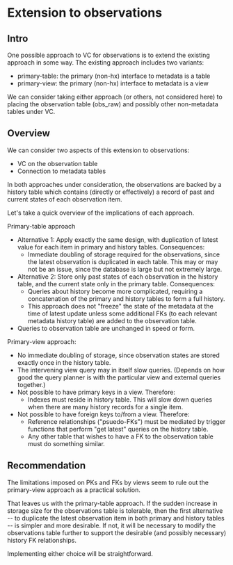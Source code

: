 # Extension to observations

## Intro

One possible approach to VC for observations is to extend the existing approach in 
some way. The existing approach includes two variants: 

- primary-table: the primary (non-hx) interface to metadata is a table
- primary-view: the primary (non-hx) interface to metadata is a view

We can consider taking either approach (or others, not considered here) to placing 
the observation table (obs_raw) and possibly other non-metadata tables under VC. 

## Overview

We can consider two aspects of this extension to observations:
- VC on the observation table
- Connection to metadata tables

In both approaches under consideration, the observations are backed by a history 
table which contains (directly or effectively) a record of past and current states of 
each observation item.

Let's take a quick overview of the implications of each approach.

Primary-table approach
- Alternative 1: Apply exactly the same design, with duplication of latest value for 
  each item in primary and history tables. Consequences: 
  - Immediate doubling of storage required for the observations, since the latest 
    observation is duplicated in each table. This may 
    or may not be an issue, since the database is large but not extremely large.
- Alternative 2: Store only past states of each observation in the 
  history table, and the current state only in the primary table. Consequences:
  - Queries about history become more complicated, requiring a 
    concatenation of the primary and history tables to form a full history. 
  - This approach does not "freeze" the state of the metadata at the time of latest 
    update unless some additional FKs (to each relevant metadata history table) are 
    added to the observation table.
- Queries to observation table are unchanged in speed or form.

Primary-view approach:
- No immediate doubling of storage, since observation states are stored exactly once 
  in the history table.
- The intervening view query may in itself slow queries. (Depends on how good the 
  query planner is with the particular view and external queries together.)
- Not possible to have primary keys in a view. Therefore:
  - Indexes must reside in history table. This will slow down queries when there are 
    many history records for a single item.
- Not possible to have foreign keys to/from a view. Therefore:
  - Reference relationships ("psuedo-FKs") must be mediated by trigger functions that
    perform "get latest" queries on the history table.
  - Any other table that wishes to have a FK to the observation table must do 
    something similar.

## Recommendation

The limitations imposed on PKs and FKs by views seem to rule out the primary-view 
approach as a practical solution.

That leaves us with the primary-table approach. If the sudden increase in storage size 
for the observations table is tolerable, then the first alternative -- to duplicate 
the latest observation item in both primary and history tables -- is simpler and more 
desirable. 
If not, it will be necessary to modify the observations table further to support the 
desirable (and possibly necessary) history FK relationships.

Implementing either choice will be straightforward.



